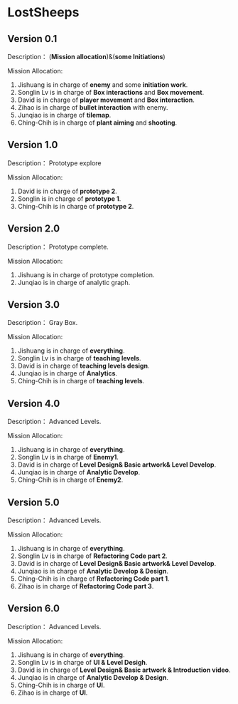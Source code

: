 # LostSheeps

## Version 0.1

Description： (**Mission allocation**)&(**some Initiations**)

Mission Allocation:	

1.  Jishuang is in charge of **enemy** and some **initiation work**.
2.  Songlin Lv is in charge of **Box interactions** and **Box movement**.
3.  David is in charge of **player movement** and **Box interaction**.
4.  Zihao is in charge of **bullet interaction** with enemy.
5.  Junqiao is in charge of **tilemap**. 
6. Ching-Chih is in charge of **plant aiming** and **shooting**.

## Version 1.0

Description： Prototype explore

Mission Allocation:	

1.  David is in charge of **prototype 2**.
2.  Songlin is in charge of **prototype 1**. 
3. Ching-Chih is in charge of **prototype 2**.

## Version 2.0

Description： Prototype complete.

Mission Allocation:	

1. Jishuang is in charge of prototype completion.
2. Junqiao is in charge of analytic graph.
## Version 3.0

Description： Gray Box.

Mission Allocation:	

1.  Jishuang is in charge of **everything**.
2.  Songlin Lv is in charge of **teaching levels**.
3.  David is in charge of **teaching levels design**.
4.  Junqiao is in charge of **Analytics**. 
5. Ching-Chih is in charge of **teaching levels**.
## Version 4.0

Description： Advanced Levels.

Mission Allocation:	

1.  Jishuang is in charge of **everything**.
2.  Songlin Lv is in charge of **Enemy1**.
3.  David is in charge of **Level Design& Basic artwork& Level Develop**.
4.  Junqiao is in charge of **Analytic Develop**. 
5. Ching-Chih is in charge of **Enemy2**.
## Version 5.0

Description： Advanced Levels.

Mission Allocation:	

1.  Jishuang is in charge of **everything**.
2.  Songlin Lv is in charge of **Refactoring Code part 2**.
3.  David is in charge of **Level Design& Basic artwork& Level Develop**.
4.  Junqiao is in charge of **Analytic Develop & Design**. 
5. Ching-Chih is in charge of **Refactoring Code part 1**.
6. Zihao is in charge of **Refactoring Code part 3**.

## Version 6.0

Description： Advanced Levels.

Mission Allocation:	

1.  Jishuang is in charge of **everything**.
2.  Songlin Lv is in charge of **UI & Level Desigh**.
3.  David is in charge of **Level Design& Basic artwork & Introduction video**.
4.  Junqiao is in charge of **Analytic Develop & Design**. 
5. Ching-Chih is in charge of **UI**.
6. Zihao is in charge of **UI**.
